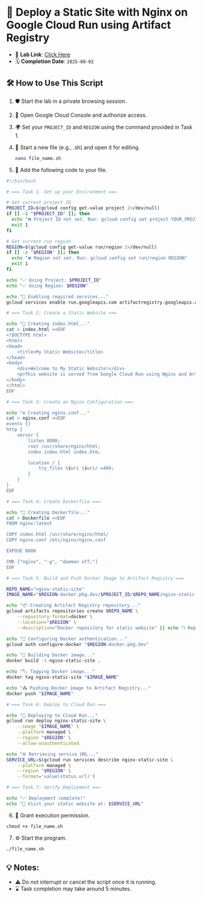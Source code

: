 # 📌 Deploy a Static Site with Nginx on Google Cloud Run using Artifact Registry

- 🔗 **Lab Link**: [Click Here](https://www.cloudskillsboost.google/games/6312/labs/39881)  
- 🗓️ **Completion Date**: `2025-08-02`  
## 🛠️ How to Use This Script 

1. 🛡️ Start the lab in a private browsing session.

2. 🔐 Open Google Cloud Console and authorize access.
   
3. 🌍 Set your `PROJECT_ID` and `REGION` using the command provided in Task 1.

4. 📝 Start a new file (e.g., .sh) and open it for editing.
    ```bash
    nano file_name.sh
    ```
5. 📝 Add the following code to your file.

```bash
#!/bin/bash

# === Task 1: Set up your Environment ===

# Get current project ID
PROJECT_ID=$(gcloud config get-value project 2>/dev/null)
if [[ -z "$PROJECT_ID" ]]; then
  echo "❌ Project ID not set. Run: gcloud config set project YOUR_PROJECT_ID"
  exit 1
fi

# Get current run region
REGION=$(gcloud config get-value run/region 2>/dev/null)
if [[ -z "$REGION" ]]; then
  echo "❌ Region not set. Run: gcloud config set run/region REGION"
  exit 1
fi

echo "✅ Using Project: $PROJECT_ID"
echo "✅ Using Region: $REGION"

echo "🔧 Enabling required services..."
gcloud services enable run.googleapis.com artifactregistry.googleapis.com

# === Task 2: Create a Static Website ===

echo "📄 Creating index.html..."
cat > index.html <<EOF
<!DOCTYPE html>
<html>
<head>
    <title>My Static Website</title>
</head>
<body>
    <div>Welcome to My Static Website!</div>
    <p>This website is served from Google Cloud Run using Nginx and Artifact Registry.</p>
</body>
</html>
EOF

# === Task 3: Create an Nginx Configuration ===

echo "⚙️ Creating nginx.conf..."
cat > nginx.conf <<EOF
events {}
http {
    server {
        listen 8080;
        root /usr/share/nginx/html;
        index index.html index.htm;

        location / {
            try_files \$uri \$uri/ =404;
        }
    }
}
EOF

# === Task 4: Create Dockerfile ===

echo "🐳 Creating Dockerfile..."
cat > Dockerfile <<EOF
FROM nginx:latest

COPY index.html /usr/share/nginx/html/
COPY nginx.conf /etc/nginx/nginx.conf

EXPOSE 8080

CMD ["nginx", "-g", "daemon off;"]
EOF

# === Task 5: Build and Push Docker Image to Artifact Registry ===

REPO_NAME="nginx-static-site"
IMAGE_NAME="$REGION-docker.pkg.dev/$PROJECT_ID/$REPO_NAME/nginx-static-site"

echo "📦 Creating Artifact Registry repository..."
gcloud artifacts repositories create $REPO_NAME \
    --repository-format=docker \
    --location="$REGION" \
    --description="Docker repository for static website" || echo "ℹ️ Repository may already exist."

echo "🔐 Configuring Docker authentication..."
gcloud auth configure-docker "$REGION-docker.pkg.dev"

echo "🔨 Building Docker image..."
docker build -t nginx-static-site .

echo "🏷️ Tagging Docker image..."
docker tag nginx-static-site "$IMAGE_NAME"

echo "📤 Pushing Docker image to Artifact Registry..."
docker push "$IMAGE_NAME"

# === Task 6: Deploy to Cloud Run ===

echo "🚀 Deploying to Cloud Run..."
gcloud run deploy nginx-static-site \
    --image "$IMAGE_NAME" \
    --platform managed \
    --region "$REGION" \
    --allow-unauthenticated

echo "🌐 Retrieving service URL..."
SERVICE_URL=$(gcloud run services describe nginx-static-site \
    --platform managed \
    --region "$REGION" \
    --format='value(status.url)')

# === Task 7: Verify Deployment ===

echo "✅ Deployment complete!"
echo "🔗 Visit your static website at: $SERVICE_URL"

```

6. 🔐 Grant execution permission.
```bash
chmod +x file_name.sh
   ```
7. ⚙️ Start the program.
```bash
./file_name.sh
```

## 💡 **Notes**:
  - ⚠️ Do not interrupt or cancel the script once it is running.
  - ⌛ Task completion may take around 5 minutes.
